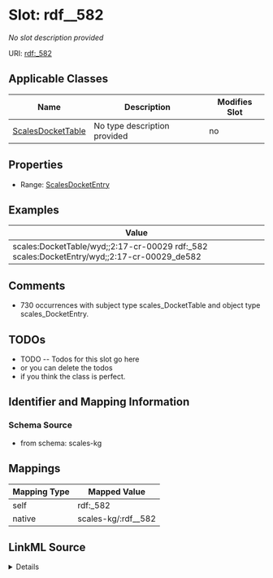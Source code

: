 

# Slot: rdf__582


_No slot description provided_





URI: [rdf:_582](http://www.w3.org/1999/02/22-rdf-syntax-ns#_582)



<!-- no inheritance hierarchy -->





## Applicable Classes

| Name | Description | Modifies Slot |
| --- | --- | --- |
| [ScalesDocketTable](../classes/ScalesDocketTable.md) | No type description provided |  no  |







## Properties

* Range: [ScalesDocketEntry](../classes/ScalesDocketEntry.md)






## Examples

| Value |
| --- |
| scales:DocketTable/wyd;;2:17-cr-00029 rdf:_582 scales:DocketEntry/wyd;;2:17-cr-00029_de582 |

## Comments

* 730 occurrences with subject type scales_DocketTable and object type scales_DocketEntry.

## TODOs

* TODO -- Todos for this slot go here
* or you can delete the todos
* if you think the class is perfect.

## Identifier and Mapping Information







### Schema Source


* from schema: scales-kg




## Mappings

| Mapping Type | Mapped Value |
| ---  | ---  |
| self | rdf:_582 |
| native | scales-kg/:rdf__582 |




## LinkML Source

<details>
```yaml
name: rdf__582
description: No slot description provided
todos:
- TODO -- Todos for this slot go here
- or you can delete the todos
- if you think the class is perfect.
comments:
- 730 occurrences with subject type scales_DocketTable and object type scales_DocketEntry.
examples:
- value: scales:DocketTable/wyd;;2:17-cr-00029 rdf:_582 scales:DocketEntry/wyd;;2:17-cr-00029_de582
from_schema: scales-kg
rank: 1000
slot_uri: rdf:_582
alias: rdf__582
domain_of:
- scales_DocketTable
range: scales_DocketEntry

```
</details>
